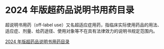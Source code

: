 # 2024 年版超药品说明书用药目录

超说明书用药（off-label use）又名超适应症用药，指临床实际使用药品的用法、适应症、剂量、给药途径、使用对象等不在具有法律效力的说明书规定范围内。

[2024 年版超药品说明书用药目录](/超药品说明书用药目录（2024年版）.xlsx)
